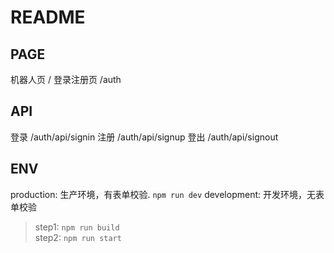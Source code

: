 # README
## PAGE
机器人页 /
登录注册页 /auth

## API
登录 /auth/api/signin
注册 /auth/api/signup
登出 /auth/api/signout

## ENV
production: 生产环境，有表单校验. `npm run dev`
development: 开发环境，无表单校验 
> step1: `npm run build`  
step2: `npm run start`

